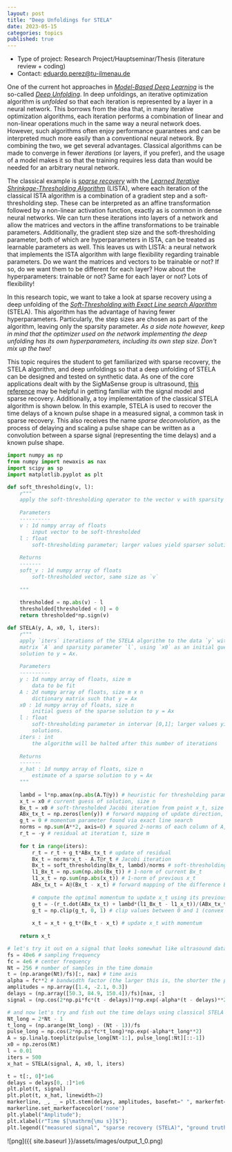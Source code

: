 ```yaml
---
layout: post
title: "Deep Unfoldings for STELA"
date: 2023-05-15
categories: topics
published: true
---
```


- Type of project: Research Project/Hauptseminar/Thesis (literature review + coding)
- Contact: eduardo.perez@tu-ilmenau.de

One of the current hot approaches in [*Model-Based Deep Learning*](http://128.84.4.34/pdf/2012.08405) is the so-called [*Deep Unfolding*](https://arxiv.org/pdf/1912.10557.pdf). In deep unfoldings, an iterative optimization algorithm is *unfolded* so that each iteration is represented by a layer in a neural network. This borrows from the idea that, in many iterative optimization algorithms, each iteration performs a combination of linear and non-linear operations much in the same way a neural network does. However, such algorithms often enjoy performance guarantees and can be interpreted much more easily than a conventional neural network. By combining the two, we get several advantages. Classical algorithms can be made to converge in fewer *iterations* (or layers, if you prefer), and the usage of a model makes it so that the training requires less data than would be needed for an arbitrary neural network.

The classical example is [*sparse recovery*](https://scholar.archive.org/work/sfwhs6zvljbapb4orj4aqosesq/access/wayback/https://ieeexplore.ieee.org/ielx7/6287639/8600701/08577023.pdf) with the [*Learned Iterative Shrinkage-Thresholding Algorithm*](https://dl.acm.org/doi/abs/10.5555/3104322.3104374) (LISTA), where each iteration of the classical ISTA algorithm is a combination of a gradient step and a soft-thresholding step. These can be interpreted as an affine transformation followed by a non-linear activation function, exactly as is common in dense neural networks. We can turn these iterations into layers of a network and allow the matrices and vectors in the affine transformations to be trainable parameters. Additionally, the gradient step size and the soft-thresholding parameter, both of which are hyperparameters in ISTA, can be treated as learnable parameters as well. This leaves us with LISTA: a neural network that implements the ISTA algorithm with large flexibility regarding trainable parameters. Do we want the matrices and vectors to be trainable or not? If so, do we want them to be different for each layer? How about the hyperparameters: trainable or not? Same for each layer or not? Lots of flexibility!

In this research topic, we want to take a look at sparse recovery using a deep unfolding of the [*Soft-Thresholding with Exact Line search Algorithm*](https://core.ac.uk/download/pdf/141495087.pdf) (STELA). This algorithm has the advantage of having fewer hyperparameters. Particularly, the step sizes are chosen as part of the algorithm, leaving only the sparsity parameter. *As a side note however, keep in mind that the optimizer used on the network implementing the deep unfolding has its own hyperparameters, including its own step size. Don't mix up the two!* 

This topic requires the student to get familiarized with sparse recovery, the STELA algorithm, and deep unfoldings so that a deep unfolding of STELA can be designed and tested on synthetic data. As one of the core applications dealt with by the SigMaSense group is ultrasound, [this reference](https://link.springer.com/content/pdf/10.1007/s10921-012-0138-8.pdf) may be helpful in getting familiar with the signal model and sparse recovery. Additionally, a toy implementation of the classical STELA algorithm is shown below. In this example, STELA is used to recover the time delays of a known pulse shape in a measured signal, a common task in sparse recovery. This also receives the name *sparse deconvolution*, as the process of delaying and scaling a pulse shape can be written as a convolution between a sparse signal (representing the time delays) and a known pulse shape.


```python
import numpy as np
from numpy import newaxis as nax
import scipy as sp
import matplotlib.pyplot as plt

def soft_thresholding(v, l):
    r"""
    apply the soft-thresholding operator to the vector v with sparsity parameter l
    
    Parameters
    ----------
    v : 1d numpy array of floats
        input vector to be soft-thresholded
    l : float
        soft-thresholding parameter; larger values yield sparser solutions
    
    Returns
    -------
    soft_v : 1d numpy array of floats
        soft-thresholded vector, same size as `v`
    
    """
    
    thresholded = np.abs(v) - l
    thresholded[thresholded < 0] = 0
    return thresholded*np.sign(v)

def STELA(y, A, x0, l, iters):
    r"""
    apply `iters` iterations of the STELA algorithm to the data `y` with dictionary
    matrix `A` and sparsity parameter `l`, using `x0` as an initial guess of the sparse
    solution to y = Ax.
    
    Parameters
    ----------
    y : 1d numpy array of floats, size m
        data to be fit
    A : 2d numpy array of floats, size m x n
        dictionary matrix such that y = Ax
    x0 : 1d numpy array of floats, size n
        initial guess of the sparse solution to y = Ax
    l : float
        soft-thresholding parameter in intervar [0,1]; larger values yield sparser
        solutions.
    iters : int
        the algorithm will be halted after this number of iterations
    
    Returns
    -------
    x_hat : 1d numpy array of floats, size n
        estimate of a sparse solution to y = Ax
    """
    
    lambd = l*np.amax(np.abs(A.T@y)) # heuristic for thresholding parameter
    x_t = x0 # current guess of solution, size n
    Bx_t = x0 # soft-thresholded Jacobi iteration from point x_t, size n
    ABx_tx_t = np.zeros(len(y)) # forward mapping of update direction, size m
    g_t = 0 # momentum parameter found via exact line search
    norms = np.sum(A**2, axis=0) # squared 2-norms of each column of A, size n
    r_t = -y # residual at iteration t, size m
    
    for t in range(iters):
        r_t = r_t + g_t*ABx_tx_t # update of residual
        Bx_t = norms*x_t - A.T@r_t # Jacobi iteration
        Bx_t = soft_thresholding(Bx_t, lambd)/norms # soft-thresholding and rescaling
        l1_Bx_t = np.sum(np.abs(Bx_t)) # 1-norm of current Bx_t
        l1_x_t = np.sum(np.abs(x_t)) # 1-norm of previous x_t
        ABx_tx_t = A@(Bx_t - x_t) # forward mapping of the difference Bx_t - x_t
        
        # compute the optimal momentum to update x_t using its previous value and Bx_t
        g_t = -(r_t.dot(ABx_tx_t) + lambd*(l1_Bx_t - l1_x_t))/(ABx_tx_t.dot(ABx_tx_t))
        g_t = np.clip(g_t, 0, 1) # clip values between 0 and 1 (convex combination)
        
        x_t = x_t + g_t*(Bx_t - x_t) # update x_t with momentum
    
    return x_t

# let's try it out on a signal that looks somewhat like ultrasound data
fs = 40e6 # sampling frequency
fc = 4e6 # center frequency
Nt = 256 # number of samples in the time domain
t = (np.arange(Nt)/fs)[:, nax] # time axis
alpha = fc**2 # bandwidth factor (the larger this is, the shorter the pulse duration)
amplitudes = np.array([1.4, -2.1, 0.3])
delays = (np.array([50.3, 84.9, 150.4])/fs)[nax, :]
signal = (np.cos(2*np.pi*fc*(t - delays))*np.exp(-alpha*(t - delays)**2))@amplitudes

# and now let's try and fish out the time delays using classical STELA
Nt_long = 2*Nt - 1
t_long = (np.arange(Nt_long) - (Nt - 1))/fs
pulse_long = np.cos(2*np.pi*fc*t_long)*np.exp(-alpha*t_long**2)
A = sp.linalg.toeplitz(pulse_long[Nt-1:], pulse_long[:Nt][::-1])
x0 = np.zeros(Nt)
l = 0.01
iters = 500
x_hat = STELA(signal, A, x0, l, iters)

t = t[:, 0]*1e6
delays = delays[0, :]*1e6
plt.plot(t, signal)
plt.plot(t, x_hat, linewidth=2)
markerline, _, _ = plt.stem(delays, amplitudes, basefmt=" ", markerfmt="s", linefmt="g--")
markerline.set_markerfacecolor('none')
plt.ylabel("Amplitude");
plt.xlabel(r"Time $[\mathrm{\mu s}]$");
plt.legend(("measured signal", "sparse recovery (STELA)", "ground truth"));

```


    
![png]({{ site.baseurl }}/assets/images/output_1_0.png)
    


